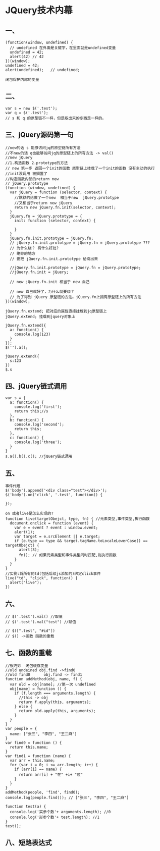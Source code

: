 # JQuery技术内幕
## 一、
    (function(window, undefined) {
      // undefined 在外面是关键字，在里面就是undefined变量
      undefined = 42;
      alert(42)	// 42
    })(window);
    undefined = 42;
    alert(undefined);	// undefined;

    闭包保护内部的变量

## 二、
    var s = new $('.test');
    var q = $('.test');
    // s 和 q 的原型链不一样，但是取出来的东西是一样的。

## 三、jQuery源码第一句
    //new的话 s 能够访问jq的原型链所有方法
    //不new的话 q也能够访问jq的原型链上的所有方法 -> val()
    //new jQuery
    //1.构造函数 2.prototype的方法
    // new 第一步 返回一个init的函数 原型链上挂载了一个init的函数 没有主动的执行
    //init没调用 被搁置了
    //构造函数内部的return new
    // jQuery.prototype
    (function (window, undefined) {
      var jQuery = function (selector, context) {
        //默默的给做了一个new  相当于new  jQuery.prototype
        //又相当于return new jQuery
        return new jQuery.fn.init(selector, context);
      }
      jQuery.fn = jQuery.prototype = {
        init: function (selector, context) {

        }
      }
      jQuery.fn.init.prototype = jQuery.fn;
      // jQuery.fn.init.prototype = jQuery.fn = jQuery.prototype ???
      // 为什么绕？ 有什么好处?
      // 绝妙的地方
      // 要把 jQuery.fn.init.prototype 给绕出来

      //jQuery.fn.init.prototype = jQuery.fn = jQuery.prototype;
      //jQuery.fn.init = jQuery;

      // new jQuery.fn.init 相当于 new 自己
      
      // new 自己就好了，为什么就要绕？
      // 为了得到 jQuery 原型链的方法。jQuery.fn上拥有原型链上的所有方法
    })(window);

    jQuery.fn.extend; 把对应的属性直接挂载到jq原型链上
    jQuery.extend; 挂载到jquery对象上
   
    jQuery.fn.extend({
      a: function() {
        console.log(123)
      }
    });
    $('').a(); 

    jQuery.extend({
      s:123
    })
    $.s

## 四、jQuery链式调用
    var s = {
      a: function() {
        console.log('first');
        return this;//s
      },
      b: function() {
        console.log('second');
        return this;
      },
      c: function() {
        console.log('three');
      }
    }
    s.a().b().c(); //jQuery链式调用

## 五、
    事件代理
    $('body').append('<div class="test"></div>');
    $('body').on('click', '.test', function() {
        
    });

    on 或者live是怎么实现的?
    function live(targetObejct, type, fn) { //元素类型,事件类型,执行函数
      document.onclick = function (event) {
        var e = event ? event : window.event;
        alert(1);
        var target = e.srcElement || e.target;
        if (e.type == type && target.tagName.toLocaleLowerCase() == targetObejct) {
          alert(3);
          fn(); // 如果元素类型和事件类型同时匹配,则执行函数
        }
      }
    }
    //实例:将所有的td(包括后续js添加的)绑定click事件
    live("td", "click", function() {
      alert("live");
    })

## 六、
    // $('.test').val() //取值
    // $('.test').val("test") //赋值 

    // $([".test", "#id"])
    // $() ->函数 函数的重载

## 七、函数的重载
    //很巧妙  闭包缓存变量
    //old undeined obj.find ->find0
    //old find0      obj.find -> find1
    function addMethod(obj, name, f) {
      var old = obj[name]; //第一次 undefined
      obj[name] = function () {
        if (f.length === arguments.length) {
          //this -> obj
          return f.apply(this, arguments);
        } else {
          return old.apply(this, arguments);
        }
      }
    }
    var people = {
      name: ["张三", "李四", "王二麻"]
    }
    var find0 = function () {
      return this.name;
    }
    var find1 = function (name) {
      var arr = this.name;
      for (var i = 0; i <= arr.length; i++) {
        if (arr[i] == name) {
          return arr[i] + "在" +i+ "位"
        }
      }
    }
    addMethod(people, 'find', find0);
    console.log(people.find()); // ["张三", "李四", "王二麻"]

    function test(a) {
      console.log('实参个数'+ arguments.length); //0
      console.log('形参个数'+ test.length); //1
    }
    test();

## 八、短路表达式
